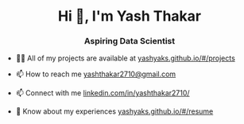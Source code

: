 <h1 align="center">Hi 👋, I'm Yash Thakar</h1>
<h3 align="center">Aspiring Data Scientist</h3>
<!-- <img align="right" src="developer.png" width="266" height="200"/> -->

- 👨‍💻 All of my projects are available at [yashyaks.github.io/#/projects](yashyaks.github.io/#/projects)

- 📫 How to reach me [yashthakar2710@gmail.com](https://mail.google.com/mail/?view=cm&fs=1&to=yashthakar2710@gmail.com)

- 📫 Connect with me [linkedin.com/in/yashthakar2710/](https://www.linkedin.com/in/yashthakar2710/)   

- 📄 Know about my experiences [yashyaks.github.io/#/resume](yashyaks.github.io/#/resume)

